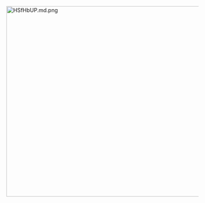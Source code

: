 

<a href="https://freeimage.host/i/HSfHbUP"><img src="https://iili.io/HSfHbUP.md.png" alt="HSfHbUP.md.png" height="500" width="800" border="0"></a>
